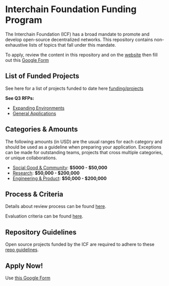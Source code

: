 # Interchain Foundation Funding Program
  
The Interchain Foundation (ICF) has a broad mandate to promote and develop open-source decentralized networks. This repository contains non-exhaustive lists of topics that fall under this mandate.

To apply, review the content in this repository and on the [website](https://interchain.io/funding) then
fill out this [Google Form](https://forms.gle/qe12SrDVLN3BxY3a6)

## List of Funded Projects

See here for a list of projects funded to date here [funding/projects](projects/)

**See Q3 RFPs:**
- [Expanding Environments](https://medium.com/@interchain_io/request-for-proposals-2019-expanding-environments-93c0f51ec9a1)
- [General Applications](https://medium.com/@interchain_io/request-for-proposals-2019-general-applications-196a65b3870d)

## Categories & Amounts

The following amounts (in USD) are the usual ranges for each category and should be used as a guideline when preparing your application. Exceptions can be made for outstanding teams, projects that cross multiple categories, or unique collaborations.

- [Social Good & Community](./social_good_and_community.md): **$5000 - $50,000**
- [Research](./research.md): **$50,000 - $200,000**
- [Engineering & Product](./engineering_and_product.md): **$50,000 - $200,000**

## Process & Criteria

Details about review process can be found [here](./review_process.md).

Evaluation criteria can be found [here](./evaluation_criteria.md).

## Repository Guidelines

Open source projects funded by the ICF are required to adhere to these [repo guidelines](./repository_guidelines.md).

## Apply Now! 

Use [this Google Form](https://forms.gle/qe12SrDVLN3BxY3a6)

